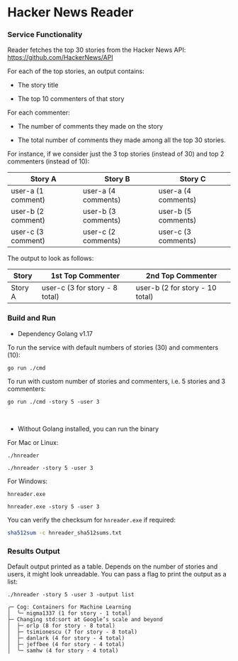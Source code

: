 # Hacker News Reader

### Service Functionality

Reader fetches the top 30 stories from the Hacker News API: https://github.com/HackerNews/API

For each of the top stories, an output contains:

- The story title

- The top 10 commenters of that story

For each commenter:

- The number of comments they made on the story

- The total number of comments they made among all the top 30 stories.

For instance, if we consider just the 3 top stories (instead of 30) and top 2 commenters (instead of 10):

| Story A            | Story B             | Story C             |
|--------------------|---------------------|---------------------|
| user-a (1 comment) | user-a (4 comments) | user-a (4 comments) |
| user-b (2 comment) | user-b (3 comments) | user-b (5 comments) |
| user-c (3 comment) | user-c (2 comments) | user-c (3 comments) |

The output to look as follows:

| Story   | 1st Top Commenter              | 2nd Top Commenter               |
|---------|--------------------------------|---------------------------------|
| Story A | user-c (3 for story - 8 total) | user-b (2 for story - 10 total) |

### Build and Run

- Dependency Golang v1.17

To run the service with default numbers of stories (30) and commenters (10):
```
go run ./cmd
```
To run with custom number of stories and commenters, i.e. 5 stories and 3 commenters:
```
go run ./cmd -story 5 -user 3
```
<br>

- Without Golang installed, you can run the binary

For Mac or Linux:
```
./hnreader
```
```
./hnreader -story 5 -user 3
```
For Windows:
```
hnreader.exe
```
```
hnreader.exe -story 5 -user 3
```
You can verify the checksum for `hnreader.exe` if required:
```bash
sha512sum -c hnreader_sha512sums.txt
```
### Results Output
Default output printed as a table. Depends on the number of stories and users, it might look unreadable. You can pass a 
flag to print the output as a list:
```
./hnreader -story 5 -user 3 -output list
```
```text
╭─ Cog: Containers for Machine Learning
│  ╰─ nigma1337 (1 for story - 1 total)
├─ Changing std:sort at Google’s scale and beyond
│  ├─ orlp (8 for story - 8 total)
│  ├─ tsimionescu (7 for story - 8 total)
│  ├─ danlark (4 for story - 4 total)
│  ├─ jeffbee (4 for story - 4 total)
│  ╰─ samhw (4 for story - 4 total)

```
